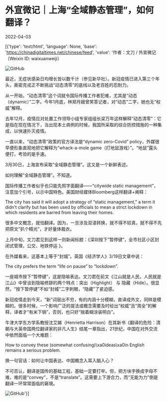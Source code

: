 # 外宣微记｜上海“全域静态管理”，如何翻译？

2022-04-03

[{'type': 'text/html', 'language': None, 'base': 'https://chinadigitaltimes.net/chinese/feed', 'value': '作者：文刀 / 外宣微记（Weixin ID: waixuanweiji）

![GitHub](https://chinadigitaltimes.net/chinese/files/2022/04/post-679007-6248884b174e5.)

最近，无症状感染日均增长皆以数千计（参见新华社）。新冠疫情已进入第三个年头，奥密克戎正不断挑战“动态清零”的底线以及老百姓的忍耐力。

从一开始，“动态清零”这个词就令国际传播工作者犯难，尤其是“动态（dynamic）”二字。今年1月底，林郑月娥曾笑答记者，对“动态”二字，她也无“权威”解释。

去年12月，疫情应对处置工作领导小组专家组组长梁万年这样解释“动态清零”：它是指在现在情况下，当出现本土病例的时候，我国所采取的综合防控措施的一种集成，以快速扑灭疫情。

一直以来，“动态清零”政策的官方译法是“dynamic zero-Covid” policy，外媒很早便形象直观地把它解释为“whack-a-mole game（打地鼠游戏）”。“地鼠”露头便打，考验的是手速。

3月30日，上海宣布采取“全域静态管理”。这又是一个新鲜表述。

如何理解“全域静态管理”。不知道。

国际传播工作者似乎也只能先照字面翻译——“citywide static management”，注意加个引号，以示中国特色。美国财经媒体Bloomberg这样翻译+阐释：

The city has said it will adopt a strategy of “static management,” a term it didn’t clarify but has been used by officials to mean a strict lockdown in which residents are barred from leaving their homes.

很多中文概念，就怕翻译。因为，一旦涉及双语转换，就不得不较真，就不得不先把原文“扒个精光”，才好量体裁衣。

上月中旬，文刀君见到这样一则新闻标题：《深圳按下“暂停键”，全市社区小区封闭式管理，公交、地铁停运 》。

在外媒看来，这基本上等于“封城”。英国《经济学人》3/19日文章中说：

The city prefers the term “life on pause” to “lockdown”.

一座城市按下“暂停键”，这是隐喻表达。文刀君在前文《江山就是人民，人民就是江山》中曾谈到隐喻修辞的两个特点：突出（Highlight） 与 隐藏（Hide）。很显然，“按下暂停键”不如“封城”二字刺眼，“隐藏”了紧迫感。

新冠疫情走到今天，“新”词层出不穷，有的内涵十分模糊，直译成外文，同样是模糊的。很多时候，一个影响广泛的提法或概念需要及时给出“权威”且“周全”的解释，译者才“有米下锅”，否则，也只好“揣着糊涂装明白”。

牛津大学东方学系教授沈艾娣（Henrietta Harrison）在其新书《翻译的危险：清朝与大英帝国两位翻译家的非凡人生》结尾一章指出，21世纪，中国在对外交流中依然面临一个大难题：

How to convey these (somewhat confusing)\xa0ideas\xa0in English remains a serious problem.

换一句官话：如何让中国表达、中国概念入耳入脑入心？

不可否认，翻译是国传的基础工程，基础一定要打牢。但，把方块字换成字母不难，难的是“convey”，不是“translate”。这需要上下游合力，而“无能为力”倒是翻译一环常常面临的窘境。

![GitHub](https://chinadigitaltimes.net/chinese/files/2022/04/Screen-Shot-2022-04-02-at-10.32.07-AM.png)'}]